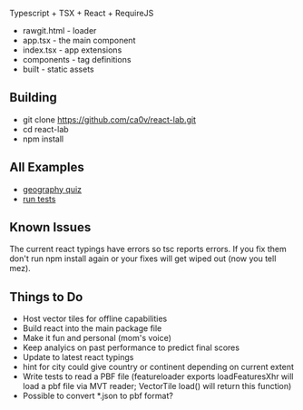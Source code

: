 Typescript + TSX + React + RequireJS

- rawgit.html - loader
- app.tsx - the main component
- index.tsx - app extensions
- components - tag definitions
- built - static assets

## Building

- git clone https://github.com/ca0v/react-lab.git
- cd react-lab
- npm install

## All Examples

- [geography quiz](https://rawgit.com/ca0v/react-lab/master/rawgit.html)
- [run tests](https://rawgit.com/ca0v/react-lab/master/test/index.html)

## Known Issues

The current react typings have errors so tsc reports errors. If you fix them don't run npm install again or your fixes will get wiped out (now you tell mez).

## Things to Do

- Host vector tiles for offline capabilities
- Build react into the main package file
- Make it fun and personal (mom's voice)
- Keep analyics on past performance to predict final scores
- Update to latest react typings
- hint for city could give country or continent depending on current extent
- Write tests to read a PBF file (featureloader exports loadFeaturesXhr will load a pbf file via MVT reader; VectorTile load() will return this function)
- Possible to convert \*.json to pbf format?
